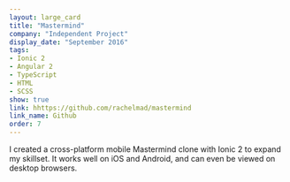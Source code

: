 ```yaml
---
layout: large_card
title: "Mastermind"
company: "Independent Project"
display_date: "September 2016"
tags: 
- Ionic 2
- Angular 2
- TypeScript
- HTML
- SCSS
show: true
link: hhttps://github.com/rachelmad/mastermind
link_name: Github
order: 7
---
```


I created a cross-platform mobile Mastermind clone with Ionic 2 to expand my skillset. It works well on iOS and Android, and can even be viewed on desktop browsers. 